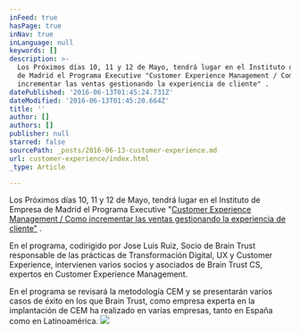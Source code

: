 ```yaml
---
inFeed: true
hasPage: true
inNav: true
inLanguage: null
keywords: []
description: >-
  Los Próximos días 10, 11 y 12 de Mayo, tendrá lugar en el Instituto de Empresa
  de Madrid el Programa Executive "Customer Experience Management / Como
  incrementar las ventas gestionando la experiencia de cliente" .
datePublished: '2016-06-13T01:45:24.731Z'
dateModified: '2016-06-13T01:45:20.664Z'
title: ''
author: []
authors: []
publisher: null
starred: false
sourcePath: _posts/2016-06-13-customer-experience.md
url: customer-experience/index.html
_type: Article

---
```

Los Próximos días 10, 11 y 12 de Mayo, tendrá lugar en el Instituto de Empresa de Madrid el Programa Executive "[Customer Experience Management / Como incrementar las ventas gestionando la experiencia de cliente"][0] .

En el programa, codirigido por Jose Luis Ruiz, Socio de Brain Trust responsable de las prácticas de Transformación Digital, UX y Customer Experience, intervienen varios socios y asociados de Brain Trust CS, expertos en Customer Experience Management.

En el programa se revisará la metodología CEM y se presentarán varios casos de éxito en los que Brain Trust, como empresa experta en la implantación de CEM ha realizado en varias empresas, tanto en España como en Latinoamérica.
![](https://the-grid-user-content.s3-us-west-2.amazonaws.com/d032b5dd-7740-4778-8c0d-12290e00502f.png)

[0]: http://en%20el%20instituto%20de%20empresa%20de%20madrid/